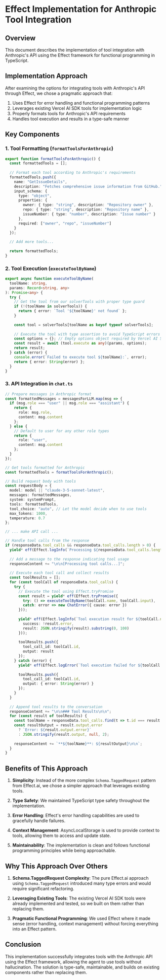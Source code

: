 # Effect Implementation for Anthropic Tool Integration

## Overview

This document describes the implementation of tool integration with Anthropic's API using the Effect framework for functional programming in TypeScript.

## Implementation Approach

After examining the options for integrating tools with Anthropic's API through Effect, we chose a pragmatic approach that:

1. Uses Effect for error handling and functional programming patterns
2. Leverages existing Vercel AI SDK tools for implementation logic
3. Properly formats tools for Anthropic's API requirements
4. Handles tool execution and results in a type-safe manner

## Key Components

### 1. Tool Formatting (`formatToolsForAnthropic`)

```typescript
export function formatToolsForAnthropic() {
  const formattedTools = [];
  
  // Format each tool according to Anthropic's requirements
  formattedTools.push({
    name: "GetIssueDetails",
    description: "Fetches comprehensive issue information from GitHub.",
    input_schema: {
      type: "object",
      properties: {
        owner: { type: "string", description: "Repository owner" },
        repo: { type: "string", description: "Repository name" },
        issueNumber: { type: "number", description: "Issue number" }
      },
      required: ["owner", "repo", "issueNumber"]
    }
  });
  
  // Add more tools...
  
  return formattedTools;
}
```

### 2. Tool Execution (`executeToolByName`)

```typescript
export async function executeToolByName(
  toolName: string, 
  params: Record<string, any>
): Promise<any> {
  try {
    // Get the tool from our solverTools with proper type guard
    if (!(toolName in solverTools)) {
      return { error: `Tool '${toolName}' not found` };
    }
    
    const tool = solverTools[toolName as keyof typeof solverTools];
    
    // Execute the tool with type assertion to avoid TypeScript errors
    const options = {}; // Empty options object required by Vercel AI SDK
    const result = await (tool.execute as any)(params, options);
    return result;
  } catch (error) {
    console.error(`Failed to execute tool ${toolName}:`, error);
    return { error: String(error) };
  }
}
```

### 3. API Integration in `chat.ts`

```typescript
// Prepare messages in Anthropic format
const formattedMessages = messagesForLLM.map(msg => {
  if (msg.role === "user" || msg.role === "assistant") {
    return {
      role: msg.role,
      content: msg.content
    };
  } else {
    // Default to user for any other role types
    return {
      role: "user",
      content: msg.content
    };
  }
});

// Get tools formatted for Anthropic
const formattedTools = formatToolsForAnthropic();

// Build request body with tools
const requestBody = {
  model: model || "claude-3-5-sonnet-latest",
  messages: formattedMessages,
  system: systemPrompt,
  tools: formattedTools,
  tool_choice: "auto", // Let the model decide when to use tools
  max_tokens: 1000,
  temperature: 0.7
};

// ... make API call ...

// Handle tool calls from the response
if (responseData.tool_calls && responseData.tool_calls.length > 0) {
  yield* eff(Effect.logInfo(`Processing ${responseData.tool_calls.length} tool calls from Anthropic response`));
  
  // Add a message to the response indicating tool usage
  responseContent += "\n\n[Processing tool calls...]";
  
  // Execute each tool call and collect results
  const toolResults = [];
  for (const toolCall of responseData.tool_calls) {
    try {
      // Execute the tool using Effect.tryPromise
      const result = yield* eff(Effect.tryPromise({
        try: () => executeToolByName(toolCall.name, toolCall.input),
        catch: error => new ChatError({ cause: error })
      }));
      
      yield* eff(Effect.logInfo(`Tool execution result for ${toolCall.name}:`, {
        success: !result.error,
        result: JSON.stringify(result).substring(0, 100)
      }));
      
      toolResults.push({
        tool_call_id: toolCall.id,
        output: result
      });
    } catch (error) {
      yield* eff(Effect.logError(`Tool execution failed for ${toolCall.name}:`, { error }));
      
      toolResults.push({
        tool_call_id: toolCall.id,
        output: { error: String(error) }
      });
    }
  }
  
  // Append tool results to the conversation
  responseContent += "\n\n### Tool Results\n\n";
  for (const result of toolResults) {
    const toolName = responseData.tool_calls.find(t => t.id === result.tool_call_id)?.name || "unknown";
    const resultOutput = result.output.error 
      ? `Error: ${result.output.error}`
      : JSON.stringify(result.output, null, 2);
      
    responseContent += `**${toolName}**: ${resultOutput}\n\n`;
  }
}
```

## Benefits of This Approach

1. **Simplicity**: Instead of the more complex `Schema.TaggedRequest` pattern from Effect.ai, we chose a simpler approach that leverages existing tools.

2. **Type Safety**: We maintained TypeScript type safety throughout the implementation.

3. **Error Handling**: Effect's error handling capabilities are used to gracefully handle failures.

4. **Context Management**: AsyncLocalStorage is used to provide context to tools, allowing them to access and update state.

5. **Maintainability**: The implementation is clean and follows functional programming principles while being approachable.

## Why This Approach Over Others

1. **Schema.TaggedRequest Complexity**: The pure Effect.ai approach using `Schema.TaggedRequest` introduced many type errors and would require significant refactoring.

2. **Leveraging Existing Tools**: The existing Vercel AI SDK tools were already implemented and tested, so we built on them rather than replacing them.

3. **Pragmatic Functional Programming**: We used Effect where it made sense (error handling, context management) without forcing everything into an Effect pattern.

## Conclusion

This implementation successfully integrates tools with the Anthropic API using the Effect framework, allowing the agent to use tools without hallucination. The solution is type-safe, maintainable, and builds on existing components rather than replacing them.